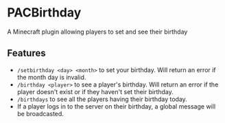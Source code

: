 # PACBirthday
A Minecraft plugin allowing players to set and see their birthday

## Features
- ``/setbirthday <day> <month>`` to set your birthday. Will return an error if the month day is invalid.
- ``/birthday <player>`` to see a player's birthday. Will return an error if the player doesn't exist or if they haven't set their birthday.
- ``/birthdays`` to see all the players having their birthday today.
- If a player logs in to the server on their birthday, a global message will be broadcasted.
